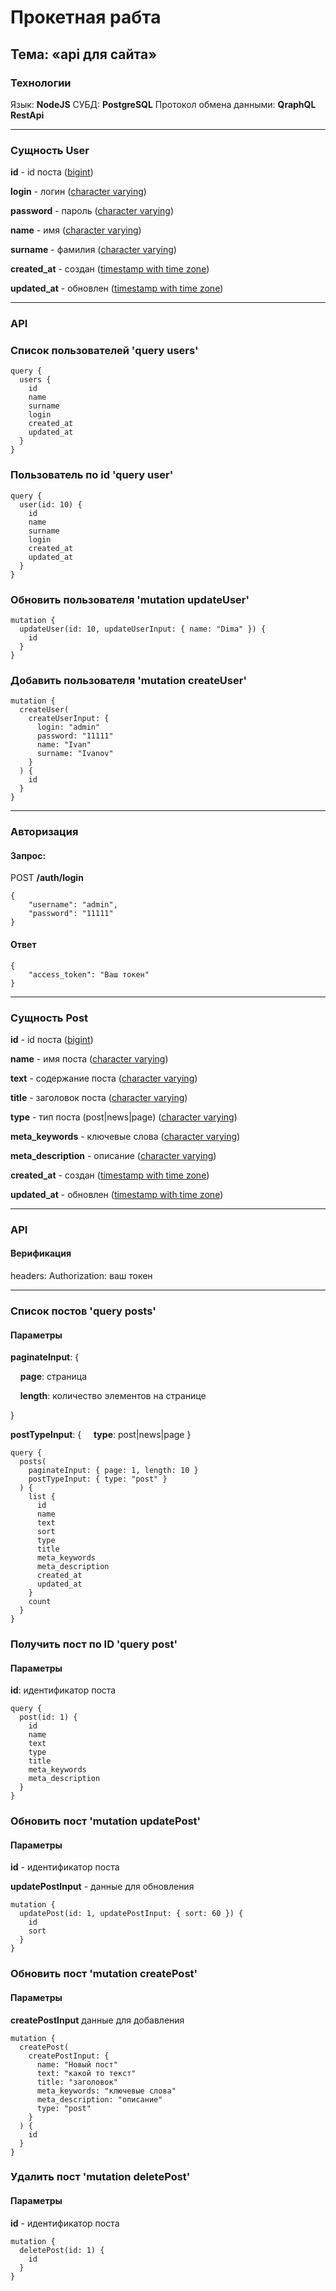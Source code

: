 # Прокетная рабта

## Тема: «api для сайта»

### Технологии

Язык: **NodeJS**
СУБД: **PostgreSQL**
Протокол обмена данными: **QraphQL RestApi**

---

### Сущность User

**id** - id поста (<ins>bigint</ins>)

**login** - логин (<ins>character varying</ins>)

**password** - пароль (<ins>character varying</ins>)

**name** - имя (<ins>character varying</ins>)

**surname** - фамилия (<ins>character varying</ins>)

**created_at** - создан (<ins>timestamp with time zone</ins>)

**updated_at** - обновлен (<ins>timestamp with time zone</ins>)

---

### API

### Список пользователей 'query users'

```gql
query {
  users {
    id
    name
    surname
    login
    created_at
    updated_at
  }
}
```

### Пользователь по id 'query user'

```gql
query {
  user(id: 10) {
    id
    name
    surname
    login
    created_at
    updated_at
  }
}
```

### Обновить пользователя 'mutation updateUser'

```gql
mutation {
  updateUser(id: 10, updateUserInput: { name: "Dima" }) {
    id
  }
}
```

### Добавить пользователя 'mutation createUser'

```gql
mutation {
  createUser(
    createUserInput: {
      login: "admin"
      password: "11111"
      name: "Ivan"
      surname: "Ivanov"
    }
  ) {
    id
  }
}
```

---

### Авторизация

#### Запрос:

POST **/auth/login**

```
{
	"username": "admin",
	"password": "11111"
}
```

#### Ответ

```
{
	"access_token": "Ваш токен"
}
```

---

### Сущность Post

**id** - id поста (<ins>bigint</ins>)

**name** - имя поста (<ins>character varying</ins>)

**text** - содержание поста (<ins>character varying</ins>)

**title** - заголовок поста (<ins>character varying</ins>)

**type** - тип поста (post|news|page) (<ins>character varying</ins>)

**meta_keywords** - ключевые слова (<ins>character varying</ins>)

**meta_description** - описание (<ins>character varying</ins>)

**created_at** - создан (<ins>timestamp with time zone</ins>)

**updated_at** - обновлен (<ins>timestamp with time zone</ins>)

---

### API

#### Верификация

headers:
Authorization: ваш токен

---

### Список постов 'query posts'

#### Параметры

**paginateInput**:
{

&nbsp;&nbsp;&nbsp;&nbsp;**page**: страница

&nbsp;&nbsp;&nbsp;&nbsp;**length**: количество элементов на странице

}

**postTypeInput**:
{
&nbsp;&nbsp;&nbsp;&nbsp;**type**: post|news|page
}

```gql
query {
  posts(
    paginateInput: { page: 1, length: 10 }
    postTypeInput: { type: "post" }
  ) {
    list {
      id
      name
      text
      sort
      type
      title
      meta_keywords
      meta_description
      created_at
      updated_at
    }
    count
  }
}
```

### Получить пост по ID 'query post'

#### Параметры

**id**: идентификатор поста

```gql
query {
  post(id: 1) {
    id
    name
    text
    type
    title
    meta_keywords
    meta_description
  }
}
```

### Обновить пост 'mutation updatePost'

#### Параметры

**id** - идентификатор поста

**updatePostInput** - данные для обновления

```gql
mutation {
  updatePost(id: 1, updatePostInput: { sort: 60 }) {
    id
    sort
  }
}
```

### Обновить пост 'mutation createPost'

#### Параметры

**createPostInput** данные для добавления

```gql
mutation {
  createPost(
    createPostInput: {
      name: "Новый пост"
      text: "какой то текст"
      title: "заголовок"
      meta_keywords: "ключевые слова"
      meta_description: "описание"
      type: "post"
    }
  ) {
    id
  }
}
```

### Удалить пост 'mutation deletePost'

#### Параметры

**id** - идентификатор поста

```gql
mutation {
  deletePost(id: 1) {
    id
  }
}
```
